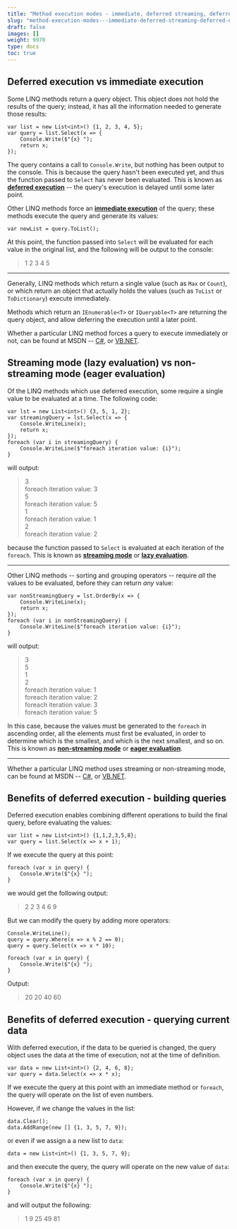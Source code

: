 ```yaml
---
title: "Method execution modes - immediate, deferred streaming, deferred non-streaming"
slug: "method-execution-modes---immediate-deferred-streaming-deferred-non-streaming"
draft: false
images: []
weight: 9970
type: docs
toc: true
---
```


## Deferred execution vs immediate execution
Some LINQ methods return a query object. This object does not hold the results of the query; instead, it has all the information needed to generate those results:

    var list = new List<int>() {1, 2, 3, 4, 5};
    var query = list.Select(x => {
        Console.Write($"{x} ");
        return x;
    });

The query contains a call to `Console.Write`, but nothing has been output to the console. This is because the query hasn't been executed yet, and thus the function passed to `Select` has never been evaluated. This is known as [**deferred execution**](https://msdn.microsoft.com/en-us/library/mt693095.aspx?f=255&MSPPError=-2147217396) -- the query's execution is delayed until some later point.

Other LINQ methods force an [**immediate execution**](https://msdn.microsoft.com/en-us/library/mt693095.aspx) of the query; these methods execute the query and generate its values:

    var newList = query.ToList();

At this point, the function passed into `Select` will be evaluated for each value in the original list, and the following will be output to the console:

> 1 2 3 4 5

---
Generally, LINQ methods which return a single value (such as `Max` or `Count`), or which return an object that actually holds the values (such as `ToList` or `ToDictionary`) execute immediately. 

Methods which return an `IEnumerable<T>` or `IQueryable<T>` are returning the query object, and allow deferring the execution until a later point.

Whether a particular LINQ method forces a query to execute immediately or not, can be found at MSDN -- [C#](https://msdn.microsoft.com/en-us/library/mt693095.aspx), or [VB.NET](https://msdn.microsoft.com/en-us/library/mt692840.aspx).

## Streaming mode (lazy evaluation) vs non-streaming mode (eager evaluation)
Of the LINQ methods which use deferred execution, some require a single value to be evaluated at a time. The following code:
 
    var lst = new List<int>() {3, 5, 1, 2};
    var streamingQuery = lst.Select(x => {
        Console.WriteLine(x);
        return x;
    });
    foreach (var i in streamingQuery) {
        Console.WriteLine($"foreach iteration value: {i}");
    }
 
will output:
 
> 3  
> foreach iteration value: 3  
> 5  
> foreach iteration value: 5  
> 1  
> foreach iteration value: 1  
> 2  
> foreach iteration value: 2  

because the function passed to `Select` is evaluated at each iteration of the `foreach`. This is known as [**streaming mode**](https://msdn.microsoft.com/en-us/library/mt693095.aspx?f=255&MSPPError=-2147217396) or [**lazy evaluation**](https://msdn.microsoft.com/en-us/library/mt693152.aspx#Anchor_1).
 
---
 
Other LINQ methods -- sorting and grouping operators -- require _all_ the values to be evaluated, before they can return _any_ value:
 
    var nonStreamingQuery = lst.OrderBy(x => {
        Console.WriteLine(x);
        return x;
    });
    foreach (var i in nonStreamingQuery) {
        Console.WriteLine($"foreach iteration value: {i}");
    }
 
will output:
 
> 3  
> 5  
> 1  
> 2    
> foreach iteration value: 1  
> foreach iteration value: 2  
> foreach iteration value: 3  
> foreach iteration value: 5  
 
In this case, because the values must be generated to the `foreach` in ascending order, all the elements must first be evaluated, in order to determine which is the smallest, and which is the next smallest, and so on. This is known as [**non-streaming mode**](https://msdn.microsoft.com/en-us/library/mt693095.aspx?f=255&MSPPError=-2147217396) or [**eager evaluation**](https://msdn.microsoft.com/en-us/library/mt693152.aspx#Anchor_1).
 
---
 
Whether a particular LINQ method uses streaming or non-streaming mode, can be found at MSDN -- [C#](https://msdn.microsoft.com/en-us/library/mt693095.aspx), or [VB.NET](https://msdn.microsoft.com/en-us/library/mt692840.aspx).

## Benefits of deferred execution - building queries
Deferred execution enables combining different operations to build the final query, before evaluating the values:

    var list = new List<int>() {1,1,2,3,5,8};
    var query = list.Select(x => x + 1);

If we execute the query at this point:

    foreach (var x in query) {
        Console.Write($"{x} ");
    }

we would get the following output:

> 2 2 3 4 6 9

But we can modify the query by adding more operators:

    Console.WriteLine();
    query = query.Where(x => x % 2 == 0);
    query = query.Select(x => x * 10);

    foreach (var x in query) {
        Console.Write($"{x} ");
    }

Output:

> 20 20 40 60

## Benefits of deferred execution - querying current data
With deferred execution, if the data to be queried is changed, the query object uses the data at the time of execution, not at the time of definition.

    var data = new List<int>() {2, 4, 6, 8};
    var query = data.Select(x => x * x);

If we execute the query at this point with an immediate method or `foreach`, the query will operate on the list of even numbers.

However, if we change the values in the list:

    data.Clear();
    data.AddRange(new [] {1, 3, 5, 7, 9});

or even if we assign a a new list to `data`:

    data = new List<int>() {1, 3, 5, 7, 9};
        
and then execute the query, the query will operate on the new value of `data`:

    foreach (var x in query) {
        Console.Write($"{x} ");
    }

and will output the following:

> 1 9 25 49 81

